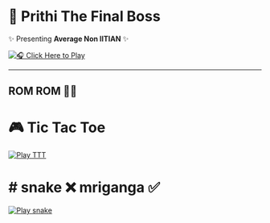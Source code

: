 # 🎤 Prithi The Final Boss  

✨ Presenting **Average Non IITIAN** ✨  

[![🎧 Click Here to Play](https://img.shields.io/badge/▶️-Play_Audio-black?style=for-the-badge&logo=applemusic&logoColor=pink)](https://akaserein.github.io/prithithefinalboss/)  

---

## ROM ROM 👨‍🎤





# 🎮 Tic Tac Toe

[![Play TTT](https://img.shields.io/badge/🎮-Play_TTT-pink?style=for-the-badge&logo=github)](https://akaserein.github.io/prithithefinalboss/ttt.html)



# # snake ❌️ mriganga ✅️
[![Play snake](https://img.shields.io/badge/🎮-Play-snake-pink?style=for-the-badge&logo=github)](https://akaserein.github.io/prithithefinalboss/snake.html)

